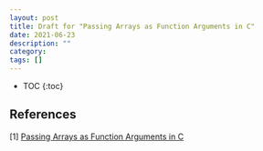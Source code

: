 ```yaml
---
layout: post
title: Draft for "Passing Arrays as Function Arguments in C"
date: 2021-06-23
description: ""
category: 
tags: []
---
```

* TOC
{:toc}

## References

[1] [Passing Arrays as Function Arguments in C](https://www.tutorialspoint.com/cprogramming/c_passing_arrays_to_functions.htm)
